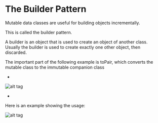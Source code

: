 # The Builder Pattern

Mutable data classes are useful for building objects incrementally.

This is called the builder pattern.

A builder is an object that is used to create an object of another class. Usually the builder is used to create exactly one other object, then discarded.

The important part of the following example is toPair, which converts the mutable class to the immutable companion class

-

![alt tag](https://github.com/Cody-Nicholson96/Software_Development/blob/master/Object_Oriented_Software_Development/pics/builderPattern1.jpg)

-

Here is an example showing the usage:

![alt tag](https://github.com/Cody-Nicholson96/Software_Development/blob/master/Object_Oriented_Software_Development/pics/builderPattern2.jpg)
